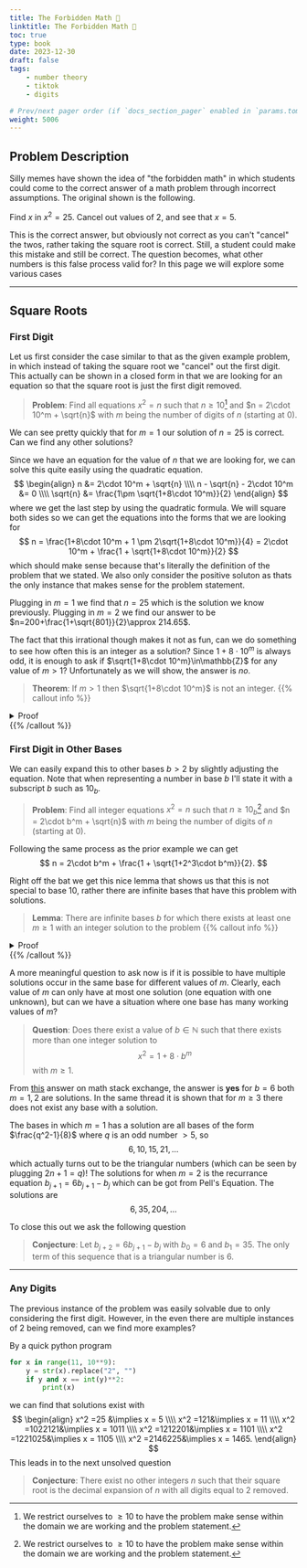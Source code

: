 ```yaml
---
title: The Forbidden Math 🚫
linktitle: The Forbidden Math 🚫
toc: true
type: book
date: 2023-12-30
draft: false
tags:
    - number theory
    - tiktok
    - digits

# Prev/next pager order (if `docs_section_pager` enabled in `params.toml`)
weight: 5006
---
```


## Problem Description

Silly memes have shown the idea of "the forbidden math" in which students could come to the correct answer of a math problem through incorrect assumptions. The original shown is the following.

Find $x$ in $x^2=25$. Cancel out values of $2$, and see that $x=5$. 

This is the correct answer, but obviously not correct as you can't "cancel" the twos, rather taking the square root is correct. Still, a student could make this mistake and still be correct. The question becomes, what other numbers is this false process valid for? In this page we will explore some various cases

---

## Square Roots

### First Digit

Let us first consider the case similar to that as the given example problem, in which instead of taking the square root we "cancel" out the first digit. This actually can be shown in a closed form in that we are looking for an equation so that the square root is just the first digit removed.

> **Problem**: Find all equations $x^2 = n$ such that $n \geq 10$[^1] and $n = 2\cdot 10^m + \sqrt{n}$ with $m$ being the number of digits of $n$ (starting at $0$).

We can see pretty quickly that for $m=1$ our solution of $n=25$ is correct. Can we find any other solutions?

Since we have an equation for the value of $n$ that we are looking for, we can solve this quite easily using the quadratic equation.
$$
\begin{align}
n &= 2\cdot 10^m + \sqrt{n} \\\\
n - \sqrt{n} - 2\cdot 10^m &= 0 \\\\
\sqrt{n} &= \frac{1\pm \sqrt{1+8\cdot 10^m}}{2}
\end{align}
$$
where we get the last step by using the quadratic formula. We will square both sides so we can get the equations into the forms that we are looking for
$$
n = \frac{1+8\cdot 10^m + 1 \pm 2\sqrt{1+8\cdot 10^m}}{4} = 2\cdot 10^m + \frac{1 + \sqrt{1+8\cdot 10^m}}{2}
$$
which should make sense because that's literally the definition of the problem that we stated. We also only consider the positive soluton as thats the only instance that makes sense for the problem statement.

Plugging in $m=1$ we find that $n=25$ which is the solution we know previously. Plugging in $m=2$ we find our answer to be $n=200+\frac{1+\sqrt{801}}{2}\approx 214.65$. 

The fact that this irrational though makes it not as fun, can we do something to see how often this is an integer as a solution? Since $1+8\cdot 10^m$ is always odd, it is enough to ask if $\sqrt{1+8\cdot 10^m}\in\mathbb{Z}$ for any value of $m>1$? Unfortunately as we will show, the answer is *no*.

> **Theorem**: If $m>1$ then $\sqrt{1+8\cdot 10^m}$ is not an integer.
{{% callout info %}}
<details>
<summary>Proof</summary>
This is a proof by contradiction, so first assume that $\sqrt{1+8\cdot 10^m}=q$ where $q$ is an integer. We can rearrange this to see that this means
$$
8\cdot 10^m = q^2-1.$$
$q^2-1$ is a difference of squares, so we can factor it and we can prime factor the $8\cdot 10^m$ as well. This will give us
$$
2^{m+3}5^m = (q-1)(q+1).$$
Since $q$ is odd, we know that this means $\gcd(q-1,q+1)=2$ as the two numbers can only share a common factor between them of $2$. From here we can see that there are only two possible prime factorizations of $q-1,q+1$ that will give us $8\cdot 10^m$. We could have either $2, 2^{m+2}5^m$ or $2^{m+2},2\cdot 5^m$. 
</br>
However, $q-1$ and $q+1$ must have a difference of $2$. The only time that $2, 2^{m+2}5^m$ has a difference of $2$ is when $m=0$, and $2^{m+2},2\cdot 5^m$ when $m=1$, which means that if $m>1$ the prime factorization will not work out which is a contradiction, meaning that $q$ cannot be an integer.
</br>
<b>Q.E.D.</b>
</details>
{{% /callout %}}

### First Digit in Other Bases

We can easily expand this to other bases $b>2$ by slightly adjusting the equation. Note that when representing a number in base $b$ I'll state it with a subscript $b$ such as $10_b$.

> **Problem**: Find all integer equations $x^2 = n$ such that $n \geq 10_b$[^1] and $n = 2\cdot b^m + \sqrt{n}$ with $m$ being the number of digits of $n$ (starting at $0$).

Following the same process as the prior example we can get
$$
n = 2\cdot b^m + \frac{1 + \sqrt{1+2^3\cdot b^m}}{2}.
$$

Right off the bat we get this nice lemma that shows us that this is not special to base $10$, rather there are infinite bases that have this problem with solutions.

> **Lemma**: There are infinite bases $b$ for which there exists at least one $m\geq 1$ with an integer solution to the problem
{{% callout info %}}
<details>
<summary>Proof</summary>
We can see that we just need to prove that $x^2 = 1+8b^m$ has infinite integer solutions which is very easy. Just select $m=1$ for sake of argument so we can solve for $b$ in terms of $x$, to see that our equation is now $x^2 = 1+8b$ which we can adjust to $b = \frac{x^2-1}{8}$. Any odd $x\geq 3$ will provide an integer solution for $b$ which proves the claim.
</br>
<b>Q.E.D.</b>
</details>
{{% /callout %}}

A more meaningful question to ask now is if it is possible to have multiple solutions occur in the same base for different values of $m$. Clearly, each value of $m$ can only have at most one solution (one equation with one unknown), but can we have a situation where one base has many working values of $m$?

> **Question**: Does there exist a value of $b\in\mathbb{N}$ such that there exists more than one integer solution to $$x^2 = 1+8\cdot b^m$$ with $m\geq 1$.

From [this](https://math.stackexchange.com/questions/4838113/does-there-exist-an-integer-b2-such-that-the-equation-x2-18-cdot-by-ha?noredirect=1#comment10304073_4838113) answer on math stack exchange, the answer is **yes** for $b=6$ both $m=1,2$ are solutions. In the same thread it is shown that for $m\geq 3$ there does not exist any base with a solution.

The bases in which $m=1$ has a solution are all bases of the form $\frac{q^2-1}{8}$ where $q$ is an odd number $>5$, so
$$
6,10,15,21,\ldots
$$
which actually turns out to be the triangular numbers (which can be seen by plugging $2n+1=q$)! The solutions for when $m=2$ is the recurrance equation $b_{j+1}=6b_{j+1}-b_j$ which can be got from Pell's Equation. The solutions are 
$$
6,35,204,\ldots
$$

To close this out we ask the following question

> **Conjecture**: Let $b_{j+2}=6b_{j+1}-b_j$ with $b_0=6$ and $b_1=35$. The only term of this sequence that is a triangular number is $6$.

---

### Any Digits

The previous instance of the problem was easily solvable due to only considering the first digit. However, in the even there are multiple instances of $2$ being removed, can we find more examples? 

By a quick python program
```python
for x in range(11, 10**9):
    y = str(x).replace("2", "")
    if y and x == int(y)**2:
        print(x)
```
we can find that solutions exist with
$$
\begin{align}
x^2 =25 &\implies x = 5 \\\\
x^2 =121&\implies x = 11 \\\\
x^2 =1022121&\implies x = 1011 \\\\
x^2 =1212201&\implies x = 1101 \\\\
x^2 =1221025&\implies x = 1105 \\\\
x^2 =2146225&\implies x = 1465.
\end{align}
$$
This leads in to the next unsolved question

> **Conjecture**: There exist no other integers $n$ such that their square root is the decimal expansion of $n$ with all digits equal to $2$ removed.

[^1]: We restrict ourselves to $\geq 10$ to have the problem make sense within the domain we are working and the problem statement.